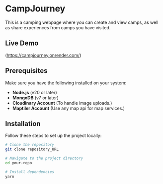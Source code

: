 # CampJourney

This is a camping webpage where you can create and view camps, as well as share experiences from camps you have visited.

## Live Demo

(https://campjourney.onrender.com/)

## Prerequisites

Make sure you have the following installed on your system:

- **Node.js** (v20 or later)
- **MongoDB** (v7 or later)
- **Cloudinary Account** (To handle image uploads.)
- **Maptiler Account** (Use any map api for map services.)

## Installation

Follow these steps to set up the project locally:

```bash
# Clone the repository
git clone repository_URL

# Navigate to the project directory
cd your-repo

# Install dependencies
yarn
